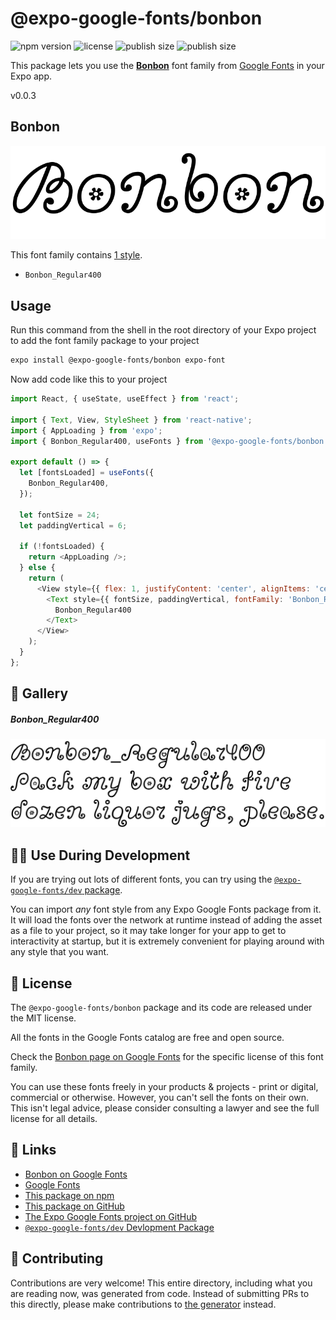 # @expo-google-fonts/bonbon

![npm version](https://flat.badgen.net/npm/v/@expo-google-fonts/bonbon)
![license](https://flat.badgen.net/github/license/expo/google-fonts)
![publish size](https://flat.badgen.net/packagephobia/install/@expo-google-fonts/bonbon)
![publish size](https://flat.badgen.net/packagephobia/publish/@expo-google-fonts/bonbon)

This package lets you use the [**Bonbon**](https://fonts.google.com/specimen/Bonbon) font family from [Google Fonts](https://fonts.google.com/) in your Expo app.

v0.0.3

## Bonbon

![Bonbon](./font-family.png)

This font family contains [1 style](#-gallery).

- `Bonbon_Regular400`

## Usage

Run this command from the shell in the root directory of your Expo project to add the font family package to your project
```sh
expo install @expo-google-fonts/bonbon expo-font
```

Now add code like this to your project
```js
import React, { useState, useEffect } from 'react';

import { Text, View, StyleSheet } from 'react-native';
import { AppLoading } from 'expo';
import { Bonbon_Regular400, useFonts } from '@expo-google-fonts/bonbon';

export default () => {
  let [fontsLoaded] = useFonts({
    Bonbon_Regular400,
  });

  let fontSize = 24;
  let paddingVertical = 6;

  if (!fontsLoaded) {
    return <AppLoading />;
  } else {
    return (
      <View style={{ flex: 1, justifyContent: 'center', alignItems: 'center' }}>
        <Text style={{ fontSize, paddingVertical, fontFamily: 'Bonbon_Regular400' }}>
          Bonbon_Regular400
        </Text>
      </View>
    );
  }
};

```

## 🔡 Gallery

##### Bonbon_Regular400
![Bonbon_Regular400](./a7c2ebdfc96584f15448c9196a29a7983cad1097756e748e6d3d89db0cab6796.ttf.png)


## 👩‍💻 Use During Development

If you are trying out lots of different fonts, you can try using the [`@expo-google-fonts/dev` package](https://github.com/expo/google-fonts/tree/master/font-packages/dev#readme).

You can import *any* font style from any Expo Google Fonts package from it. It will load the fonts
over the network at runtime instead of adding the asset as a file to your project, so it may take longer
for your app to get to interactivity at startup, but it is extremely convenient
for playing around with any style that you want.

## 📖 License

The `@expo-google-fonts/bonbon` package and its code are released under the MIT license.

All the fonts in the Google Fonts catalog are free and open source.

Check the [Bonbon page on Google Fonts](https://fonts.google.com/specimen/Bonbon) for the specific license of this font family.

You can use these fonts freely in your products & projects - print or digital, commercial or otherwise. However, you can't sell the fonts on their own. This isn't legal advice, please consider consulting a lawyer and see the full license for all details.

## 🔗 Links

- [Bonbon on Google Fonts](https://fonts.google.com/specimen/Bonbon)
- [Google Fonts](https://fonts.google.com/)
- [This package on npm](https://www.npmjs.com/package/@expo-google-fonts/bonbon)
- [This package on GitHub](https://github.com/expo/google-fonts/tree/master/font-packages/bonbon)
- [The Expo Google Fonts project on GitHub](https://github.com/expo/google-fonts)
- [`@expo-google-fonts/dev` Devlopment Package](https://github.com/expo/google-fonts/tree/master/font-packages/dev)


## 🤝 Contributing

Contributions are very welcome! This entire directory, including what you are reading now, was generated from code. Instead of submitting PRs to this directly, please make contributions to [the generator](https://github.com/expo/google-fonts/tree/master/packages/generator) instead.
